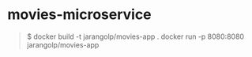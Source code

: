 # movies-microservice

> $ docker build -t jarangolp/movies-app . 
> docker run -p 8080:8080  jarangolp/movies-app
